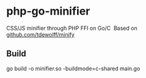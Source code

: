 # php-go-minifier
CSS/JS minifier through PHP FFI on Go/C&nbsp;
Based on [github.com/tdewolff/minify](https://github.com/tdewolff/minify)
## Build
go build -o minifier.so -buildmode=c-shared main.go
